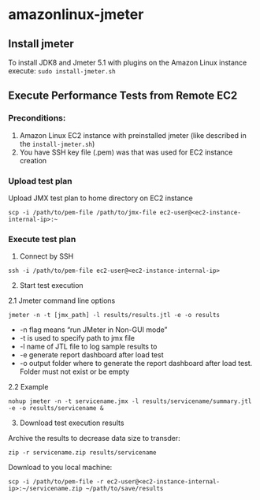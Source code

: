 # amazonlinux-jmeter

## Install jmeter

To install JDK8 and Jmeter 5.1 with plugins on the Amazon Linux instance execute: `sudo install-jmeter.sh`

## Execute Performance Tests from Remote EC2

### Preconditions:
1. Amazon Linux EC2 instance with preinstalled jmeter (like described in the `install-jmeter.sh`)
2. You have SSH key file (.pem) was that was used for EC2 instance creation

### Upload test plan

Upload JMX test plan to home directory on EC2 instance

`scp -i /path/to/pem-file /path/to/jmx-file ec2-user@<ec2-instance-internal-ip>:~` 

### Execute test plan

1. Connect by SSH

`ssh -i /path/to/pem-file ec2-user@<ec2-instance-internal-ip>`

2. Start test execution

2.1  Jmeter command line options

`jmeter -n -t [jmx_path] -l results/results.jtl -e -o results`

* -n flag means “run JMeter in Non-GUI mode”
* -t is used to specify path to jmx file
* -l name of JTL file to log sample results to
* -e generate report dashboard after load test
* -o output folder where to generate the report dashboard after load test. Folder must not exist or be empty

2.2  Example

`nohup jmeter -n -t servicename.jmx -l results/servicename/summary.jtl -e -o results/servicename &`

3. Download test execution results

Archive the results to decrease data size to transder:

`zip -r servicename.zip results/servicename`

Download to you local machine:

`scp -i /path/to/pem-file -r ec2-user@<ec2-instance-internal-ip>:~/servicename.zip ~/path/to/save/results`
